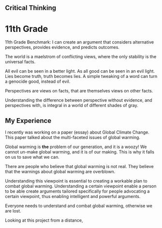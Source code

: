 ## Critical Thinking

11th Grade
==========

11th Grade Benchmark: I can create an argument that considers alternative perspectives, provides evidence, and predicts outcomes.

The world is a maelstrom of conflicting views, where the only stability is the universal facts.

All evil can be seen in a better light. As all good can be seen in an evil light. Lies become truth, truth becomes lies. A simple tweaking of a word can turn a genocide good, instead of evil.

Perspectives are views on facts, that are themselves views on other facts.

Understanding the difference between perspective without evidence, and perspectives with, is integral in a world of different shades of gray.

## My Experience

 I recently was working on a paper (essay) about Global Climate Change. This paper talked about the multi-faceted issues of global warming.

Global warming is **the** problem of our generation, and it is a woozy! We  cannot un-make global warming, and it is of our making. This is why it falls on us to save what we can.

There are people who believe that global warming is not real. They believe that the warnings about global warming are overblown.

Understanding this viewpoint is essential to creating a workable plan to combat global warming. Understanding a certain viewpoint enable a person to be able create arguments tailored specifically for people advocating a certain viewpoint, thus enabling intelligent and powerful arguments.

Everyone needs to understand and combat global warming, otherwise we are lost.

Looking at this project from a distance,  